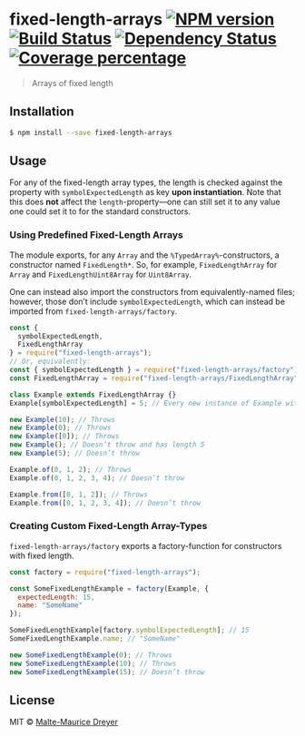 # fixed-length-arrays [![NPM version][npm-image]][npm-url] [![Build Status][travis-image]][travis-url] [![Dependency Status][daviddm-image]][daviddm-url] [![Coverage percentage][coveralls-image]][coveralls-url]

> Arrays of fixed length

## Installation

```sh
$ npm install --save fixed-length-arrays
```

## Usage

For any of the fixed-length array types, the length is checked against the
property with `symbolExpectedLength` as key **upon instantiation**. Note that
this does **not** affect the `length`-property—one can still set it to any value
one could set it to for the standard constructors.

### Using Predefined Fixed-Length Arrays

The module exports, for any `Array` and the `%TypedArray%`-constructors, a
constructor named `FixedLength*`. So, for example, `FixedLengthArray` for
`Array` and `FixedLengthUint8Array` for `Uint8Array`.

One can instead also import the constructors from equivalently-named files;
however, those don’t include `symbolExpectedLength`, which can instead be
imported from `fixed-length-arrays/factory`.

```js
const {
  symbolExpectedLength,
  FixedLengthArray
} = require("fixed-length-arrays");
// Or, equivalently:
const { symbolExpectedLength } = require("fixed-length-arrays/factory");
const FixedLengthArray = require("fixed-length-arrays/FixedLengthArray");

class Example extends FixedLengthArray {}
Example[symbolExpectedLength] = 5; // Every new instance of Example with a different length will throw

new Example(10); // Throws
new Example(0); // Throws
new Example([0]); // Throws
new Example(); // Doesn’t throw and has length 5
new Example(5); // Doesn’t throw

Example.of(0, 1, 2); // Throws
Example.of(0, 1, 2, 3, 4); // Doesn’t throw

Example.from([0, 1, 2]); // Throws
Example.from([0, 1, 2, 3, 4]); // Doesn’t throw
```

### Creating Custom Fixed-Length Array-Types

`fixed-length-arrays/factory` exports a factory-function for constructors with
fixed length.

```js
const factory = require("fixed-length-arrays");

const SomeFixedLengthExample = factory(Example, {
  expectedLength: 15,
  name: "SomeName"
});

SomeFixedLengthExample[factory.symbolExpectedLength]; // 15
SomeFixedLengthExample.name; // "SomeName"

new SomeFixedLengthExample(0); // Throws
new SomeFixedLengthExample(10); // Throws
new SomeFixedLengthExample(15); // Doesn’t throw
```

## License

MIT © [Malte-Maurice Dreyer](https://github.com/Myhlamaeus)

[npm-image]: https://badge.fury.io/js/fixed-length-arrays.svg
[npm-url]: https://npmjs.org/package/fixed-length-arrays
[travis-image]: https://travis-ci.org/Myhlamaeus/fixed-length-arrays.svg?branch=master
[travis-url]: https://travis-ci.org/Myhlamaeus/fixed-length-arrays
[daviddm-image]: https://david-dm.org/Myhlamaeus/fixed-length-arrays.svg?theme=shields.io
[daviddm-url]: https://david-dm.org/Myhlamaeus/fixed-length-arrays
[coveralls-image]: https://coveralls.io/repos/Myhlamaeus/fixed-length-arrays/badge.svg
[coveralls-url]: https://coveralls.io/r/Myhlamaeus/fixed-length-arrays
